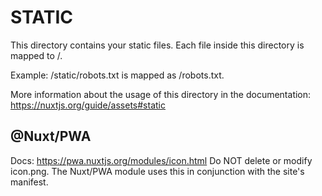 # STATIC

This directory contains your static files.
Each file inside this directory is mapped to /.

Example: /static/robots.txt is mapped as /robots.txt.

More information about the usage of this directory in the documentation:
https://nuxtjs.org/guide/assets#static

## @Nuxt/PWA

Docs: https://pwa.nuxtjs.org/modules/icon.html
Do NOT delete or modify icon.png. The Nuxt/PWA module uses this in conjunction with the site's manifest.
